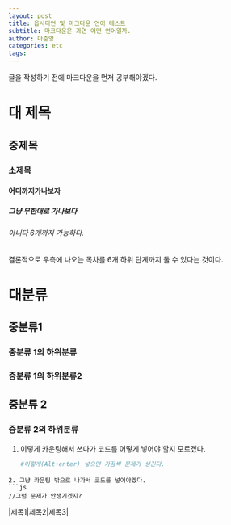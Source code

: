 ```yaml
---
layout: post
title: 옵시디언 및 마크다운 언어 테스트
subtitle: 마크다운은 과연 어떤 언어일까.
author: 마준영
categories: etc
tags:
---
```

글을 작성하기 전에 마크다운을 먼저 공부해야겠다.
# 대 제목
## 중제목
### 소제목
#### 어디까지가나보자
##### 그냥 무한대로 가나보다
###### 아니다 6개까지 가능하다.

결론적으로 우측에 나오는 목차를 6개 하위 단계까지 둘 수 있다는 것이다.

# 대분류
## 중분류1
### 중분류 1의 하위분류
### 중분류 1의 하위분류2
## 중분류 2
### 중분류 2의 하위분류

1. 이렇게 카운팅해서 쓰다가 코드를 어떻게 넣어야 할지 모르곘다.
   ```python
   #이렇게(Alt+enter) 넣으면 가끔씩 문제가 생긴다.
```
2. 그냥 카운팅 밖으로 나가서 코드를 넣어야겠다.
```js
//그럼 문제가 안생기겠지?
```

|제목1|제목2|제목3|
